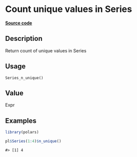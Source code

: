 
# Count unique values in Series

[**Source code**](https://github.com/pola-rs/r-polars/tree/main/R/series__series.R#L995)

## Description

Return count of unique values in Series

## Usage

<pre><code class='language-R'>Series_n_unique()
</code></pre>

## Value

Expr

## Examples

``` r
library(polars)

pl$Series(1:4)$n_unique()
```

    #> [1] 4
